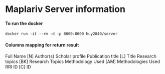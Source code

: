 # Maplariv Server information

#### To run the docker

`docker run -it --rm -d -p 8000:8000 huy2840/server`

#### Columns mapping for return result

Full Name [N] Author(s)
Scholar profile
Publication title [L] Title
Research topics [BK] Research Topics
Methodology Used [AM] Methodologies Used
RRI ID [C] ID